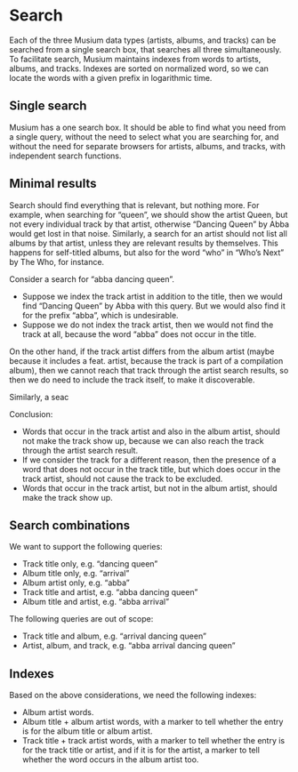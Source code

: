 # Search

Each of the three Musium data types (artists, albums, and tracks) can be
searched from a single search box, that searches all three simultaneously.
To facilitate search, Musium maintains indexes from words to artists, albums,
and tracks. Indexes are sorted on normalized word, so we can locate the words
with a given prefix in logarithmic time.

## Single search

Musium has a one search box. It should be able to find what you need from a
single query, without the need to select what you are searching for, and without
the need for separate browsers for artists, albums, and tracks, with independent
search functions.

## Minimal results

Search should find everything that is relevant, but nothing more. For example,
when searching for “queen”, we should show the artist Queen, but not every
individual track by that artist, otherwise “Dancing Queen” by Abba would get
lost in that noise. Similarly, a search for an artist should not list all albums
by that artist, unless they are relevant results by themselves. This happens for
self-titled albums, but also for the word “who” in “Who’s Next” by The Who, for
instance.

Consider a search for “abba dancing queen”.

 * Suppose we index the track artist in addition to the title, then we would
   find “Dancing Queen” by Abba with this query. But we would also find it for
   the prefix “abba”, which is undesirable.
 * Suppose we do not index the track artist, then we would not find the track at
   all, because the word “abba” does not occur in the title.

On the other hand, if the track artist differs from the album artist (maybe
because it includes a feat. artist, because the track is part of a compilation
album), then we cannot reach that track through the artist search results, so
then we do need to include the track itself, to make it discoverable.

Similarly, a seac

Conclusion:

 * Words that occur in the track artist and also in the album artist, should not
   make the track show up, because we can also reach the track through the
   artist search result.
 * If we consider the track for a different reason, then the presence of a word
   that does not occur in the track title, but which does occur in the track
   artist, should not cause the track to be excluded.
 * Words that occur in the track artist, but not in the album artist, should
   make the track show up.

## Search combinations

We want to support the following queries:

 * Track title only, e.g. “dancing queen”
 * Album title only, e.g. “arrival”
 * Album artist only, e.g. “abba”
 * Track title and artist, e.g. “abba dancing queen”
 * Album title and artist, e.g. “abba arrival”

The following queries are out of scope:

 * Track title and album, e.g. “arrival dancing queen”
 * Artist, album, and track, e.g. “abba arrival dancing queen”

## Indexes

Based on the above considerations, we need the following indexes:

 * Album artist words.
 * Album title + album artist words, with a marker to tell whether the entry is
   for the album title or album artist.
 * Track title + track artist words, with a marker to tell whether the entry is
   for the track title or artist, and if it is for the artist, a marker to tell
   whether the word occurs in the album artist too.
